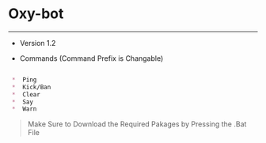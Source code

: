 # Oxy-bot
---
* Version 1.2

* Commands (Command Prefix is Changable)
```markdown

 *  Ping 
 *  Kick/Ban
 *  Clear
 *  Say
 *  Warn

```
> Make Sure to Download the Required Pakages by Pressing the .Bat File
